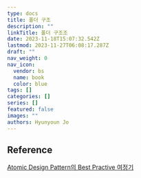 ```yaml
---
type: docs
title: 폴더 구조
description: ""
linkTitle: 폴더 구조조
date: 2023-11-18T15:07:32.542Z
lastmod: 2023-11-27T06:08:17.287Z
draft: ""
nav_weight: 0
nav_icon:
  vendor: bs
  name: book
  color: blue
tags: []
categories: []
series: []
featured: false
images: ""
authors: Hyunyoun Jo
---
```


## Reference

[Atomic Design Pattern의 Best Practive 여정기](https://yozm.wishket.com/magazine/detail/1531/)
